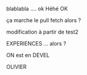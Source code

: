 ﻿blablabla .... ok
Héhé OK

ça marche le pull fetch alors ?

modification à partir de test2

EXPERIENCES ... alors ?

ON est en DEVEL

OLIVIER
